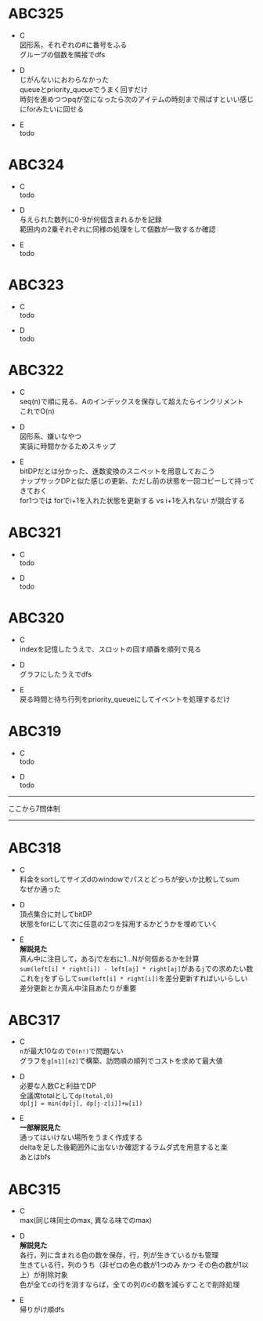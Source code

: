 # ABC325
- C  
図形系，それぞれの#に番号をふる  
グループの個数を隣接でdfs  

- D  
じがんないにおわらなかった  
queueとpriority_queueでうまく回すだけ  
時刻を進めつつpqが空になったら次のアイテムの時刻まで飛ばすといい感じにforみたいに回せる  

- E  
todo


# ABC324
- C  
todo

- D  
与えられた数列に0-9が何個含まれるかを記録  
範囲内の2乗それぞれに同様の処理をして個数が一致するか確認

- E  
todo


# ABC323
- C  
todo

- D  
todo


# ABC322
- C  
seq(n)で順に見る、Aのインデックスを保存して超えたらインクリメント  
これでO(n)  

- D  
図形系、嫌いなやつ  
実装に時間かかるためスキップ  

- E  
bitDPだとは分かった、進数変換のスニペットを用意しておこう  
ナップサックDPと似た感じの更新、ただし前の状態を一回コピーして持ってきておく  
for1つでは forでi+1を入れた状態を更新する vs i+1を入れない が競合する


# ABC321
- C  
todo

- D  
todo


# ABC320
- C  
indexを記憶したうえで、スロットの回す順番を順列で見る

- D  
グラフにしたうえでdfs

- E  
戻る時間と待ち行列をpriority_queueにしてイベントを処理するだけ


# ABC319
- C  
todo

- D  
todo


---

ここから7問体制

---


# ABC318
- C  
料金をsortしてサイズdのwindowでパスとどっちが安いか比較してsum  
なぜか通った

- D  
頂点集合に対してbitDP  
状態をforにして次に任意の2つを採用するかどうかを埋めていく  

- E  
**解説見た**  
真ん中に注目して，あるjで左右に1...Nが何個あるかを計算  
`sum(left[i] * right[i]) - left[aj] * right[aj]`がある`j`での求めたい数  
これを`j`をずらして`sum(left[i] * right[i])`を差分更新すればいいらしい  
差分更新とか真ん中注目あたりが重要  


# ABC317
- C  
`n`が最大10なので`O(n!)`で問題ない  
グラフを`g[n1][n2]`で構築、訪問順の順列でコストを求めて最大値  

- D  
必要な人数Cと利益でDP  
全議席totalとして`dp(total,0)`  
`dp[j] = min(dp[j], dp[j-z[i]]+w[i])`

- E  
**一部解説見た**  
通ってはいけない場所をうまく作成する  
deltaを足した後範囲外に出ないか確認するラムダ式を用意すると楽  
あとはbfs  


# ABC315
- C  
max(同じ味同士のmax, 異なる味でのmax)

- D  
**解説見た**  
各行，列に含まれる色の数を保存，行，列が生きているかも管理  
生きている行，列のうち（非ゼロの色の数が1つのみ かつ その色の数が1以上）が削除対象  
色が全てcの行を消すならば，全ての列のcの数を減らすことで削除処理  

- E  
帰りがけ順dfs  
